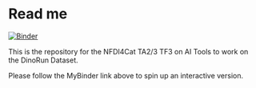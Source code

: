 # Read me

[![Binder](https://mybinder.org/badge_logo.svg)](https://mybinder.org/v2/gh/spalkovits/NFDI4Cat_AITools_DinoRun/main?urlpath=lab)

This is the repository for the NFDI4Cat TA2/3 TF3 on AI Tools to work on the DinoRun Dataset.

Please follow the MyBinder link above to spin up an interactive version.
